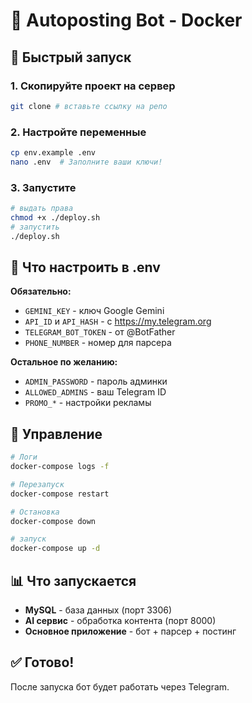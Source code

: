 # 🐳 Autoposting Bot - Docker

## 🚀 Быстрый запуск

### 1. Скопируйте проект на сервер
```bash
git clone # вставьте ссылку на репо
```

### 2. Настройте переменные
```bash
cp env.example .env
nano .env  # Заполните ваши ключи!
```

### 3. Запустите
```bash
# выдать права
chmod +x ./deploy.sh
# запустить
./deploy.sh
```

## 📝 Что настроить в .env

**Обязательно:**
- `GEMINI_KEY` - ключ Google Gemini
- `API_ID` и `API_HASH` - с https://my.telegram.org  
- `TELEGRAM_BOT_TOKEN` - от @BotFather
- `PHONE_NUMBER` - номер для парсера

**Остальное по желанию:**
- `ADMIN_PASSWORD` - пароль админки
- `ALLOWED_ADMINS` - ваш Telegram ID
- `PROMO_*` - настройки рекламы

## 🔧 Управление

```bash
# Логи
docker-compose logs -f

# Перезапуск
docker-compose restart

# Остановка  
docker-compose down

# запуск
docker-compose up -d
```

## 📊 Что запускается

- **MySQL** - база данных (порт 3306)
- **AI сервис** - обработка контента (порт 8000) 
- **Основное приложение** - бот + парсер + постинг

## ✅ Готово!

После запуска бот будет работать через Telegram.